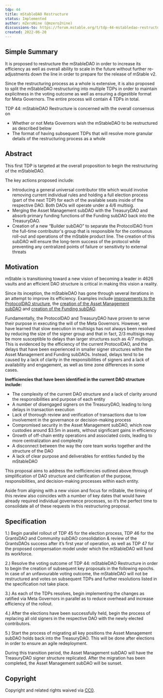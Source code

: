```yaml
---
tdp: 44
title: mStableDAO Restructure
status: Implemented
author: mZeroNine (@mzero2nine)
discussions-to: https://forum.mstable.org/t/tdp-44-mstabledao-restructure/887
created: 2022-06-20
---
```


## Simple Summary

It is proposed to restructure the mStableDAO in order to increase its efficiency as well as overall ability to scale in the future without further re-adjustments down the line in order to prepare for the release of mStable v2. 

Since the restructuring process as a whole is extensive, it is also proposed to split the mStableDAO restructuring into multiple TDPs in order to maintain explicitness in the voting outcome as well as ensuring a digestible format for Meta Governors. The entire process will contain 4 TDPs in total.

TDP 44: mStableDAO Restructure is concerned with the overall consensus on

- Whether or not Meta Governors wish the mStableDAO to be restructured as described below
- The format of having subsequent TDPs that will resolve more granular details of the restructuring process as a whole

## Abstract

This first TDP is targeted at the overall proposition to begin the restructuring of the mStableDAO. 

The key actions proposed include:

- Introducing a general universal contributor title which would involve removing current individual rules and holding a full election process (part of the next TDP) for each of the available seats inside of the respective DAO. Both DAOs will operate under a 4/6 multisig.
- Merging the Asset Management subDAO with the TreasuryDAO and absorb primary funding functions of the Funding subDAO back into the TreasuryDAO.
- Creation of a new “Builder subDAO” to separate the ProtocolDAO from the full-time contributor's group that is responsible for the continuous roll-out and operations of the mStable product line. The creation of this subDAO will ensure the long-term success of the protocol while preventing any centralized points of failure or sensitivity to external threats

## Motivation

mStable is transitioning toward a new vision of becoming a leader in 4626 vaults and an efficient DAO structure is critical in making this vision a reality.

Since its inception, the mStableDAO has gone through several iterations in an attempt to improve its efficiency. Examples include [improvements to the ProtocolDAO structure](https://forum.mstable.org/t/mstable-protocoldao-migration-and-upgrade/352), the [creation of the Asset Management subDAO](https://forum.mstable.org/t/proposal-creation-initial-funding-of-the-mstabledao-asset-management-subdao/568) and [creation of the Funding subDAO](https://forum.mstable.org/t/future-funding-of-mstable/543).

Fundamentally, the ProtocolDAO and TreasuryDAO have proven to serve their purpose in executing the will of the Meta Governors. However, we have learned that slow execution in multisigs has not always been resolved by reducing the size of the signer group and that in fact, 2/3 multisigs may be more susceptible to delays than larger structures such as 4/7 multisigs. This is evidenced by the efficiency of the current ProtocolDAO, and the delays that have been experienced in smaller signer structures within the Asset Management and Funding subDAOs. Instead, delays tend to be caused by a lack of clarity in the responsibilities of signers and a lack of availability and engagement, as well as time zone differences in some cases.

**Inefficiencies that have been identified in the current DAO structure include:**

- The complexity of the current DAO structure and a lack of clarity around the responsibilities and purpose of each entity
- A number of disengaged signers on the TreasuryDAO, leading to long delays in transaction execution
- Lack of thorough review and verification of transactions due to low involvement in the governance or decision-making process
- Compromised security in the Asset Management subDAO, which now custodies around $3.5m in assets, without significant gains in efficiency
- Growth of off-chain entity operations and associated costs, leading to more centralization and complexity
- A disconnect between the way the core team works together and the structure of the DAO
- A lack of clear purpose and deliverables for entities funded by the mStableDAO

This proposal aims to address the inefficiencies outlined above through simplification of DAO structure and clarification of the purpose, responsibilities, and decision-making processes within each entity.

Aside from aligning with a new vision and focus for mStable, the timing of this review also coincides with a number of key dates that would have already required individual governance processes, so it’s the perfect time to consolidate all of these requests in this restructuring proposal.

## Specification

1.) Begin parallel rollout of TDP 45 for the election process, TDP 46 for the GrantsDAO and Community subDAO consolidation & review of the GrantsDAOs success after it’s first year of operation, as well as TDP 47 for the proposed compensation model under which the mStableDAO will fund its workforce.

2.) Resolve the voting outcome of TDP 44: mStableDAO Restructure in order to begin the creation of subsequent key proposals in the following epochs. In case of an unfavourable voting outcome, the mStableDAO will not be restructured and votes on subsequent TDPs and further resolutions listed in the specification not take place. 

3.) As each of the TDPs resolves, begin implementing the changes as ratified via Meta Governors in parallel as to reduce overhead and increase efficiency of the rollout.

4.) After the elections have been successfully held, begin the process of replacing all old signers in the respective DAO with the newly elected contributors.

5.) Start the process of migrating all key positions the Asset Management subDAO holds back into the TreasuryDAO. This will be done after elections in order to ensure an agile redeployment.

During this transition period, the Asset Management subDAO will have the TreasuryDAO signer structure replicated. After the migration has been completed, the Asset Management subDAO will be sunset.

## Copyright

Copyright and related rights waived via [CC0](https://creativecommons.org/publicdomain/zero/1.0/).
